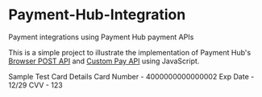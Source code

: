 # Payment-Hub-Integration
Payment integrations using Payment Hub payment APIs

This is a simple project to illustrate the implementation of Payment Hub's [Browser POST API](https://developer.paymentshub.com/products/card-not-present/browser-post) and [Custom Pay API](https://developer.paymentshub.com/products/full-featured/custom-pay-api) using JavaScript.

Sample Test Card Details
Card Number - 4000000000000002
Exp Date - 12/29
CVV - 123